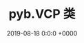 ---
layout: post
title:  "pyb.VCP 类"
date:   2019-08-18 0:0:0 +0000
image: /assets/images/twoscreen.jpg
category: pyb
---